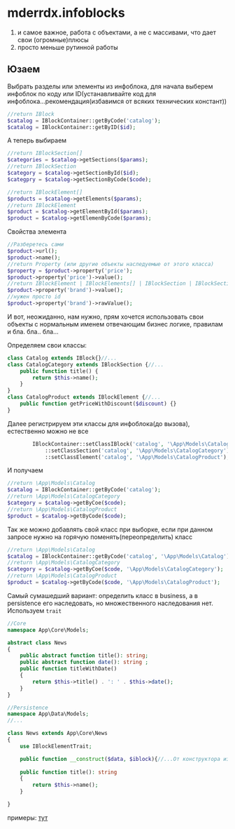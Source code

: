 # mderrdx.infoblocks

1. и самое важное, работа с объектами, а не с массивами, что дает свои (огромные)плюсы
2. просто меньше рутинной работы

## Юзаем

Выбрать разделы или элементы из инфоблока, для начала выберем инфоблок по коду или ID(устанавливайте код для инфоблока...рекомендация(избавимся от всяких технических констант))

```php
//return IBlock
$catalog = IBlockContainer::getByCode('catalog');
$catalog = IBlockContainer::getByID($id);
```

А теперь выбираем
```php
//return IBlockSection[]
$categories = $catalog->getSections($params);
//return IBlockSection
$category = $catalog->getSectionById($id);
$categpry = $catalog->getSectionByCode($code);

//return IBlockElement[]
$products = $catalog->getElements($params);
//return IBlockElement
$product = $catalog->getElementById($params);
$product = $catalog->getElemenByCode($params);
```
Свойства элемента
```php
//Разберетесь сами
$product->url();
$product->name();
//return Property (или другие объекты наследуемые от этого класса)
$property = $product->property('price');
$product->property('price')->value();
//return IBlockElement | IBlockElements[] | IBlockSection | IBlockSection[] и так далее..
$product->property('brand')->value();
//нужен просто id
$product->property('brand')->rawValue();
```

И вот, неожиданно, нам нужно, прям хочется использовать свои объекты с нормальным именем отвечающим бизнес логике, правилам и бла. бла.. бла...

Определяем свои классы:
```php
class Catalog extends IBlock{}//...
class CatalogCategory extends IBlockSection {//...
    public function title() {
        return $this->name();
    }
}
class CatalogProduct extends IBlockElement {//...
    public function getPriceWithDiscount($discount) {}
}
```

Далее регистрируем эти классы для инфоблока(до вызова), естественно можно не все
```php
        IBlockContainer::setClassIBlock('catalog', '\App\Models\Catalog')
            ::setClassSection('catalog', '\App\Models\CatalogCategory')
            ::setClassElement('catalog', '\App\Models\CatalogProduct');

```
И получаем
```php
//return \App\Models\Catalog
$catalog = IBlockContainer::getByCode('catalog');
//return \App\Models\CatalogCategory
$category = $catalog->getByCoe($code);
//return \App\Models\CatalogProduct
$product = $catalog->getByCode($code);

```

Так же можно добавлять свой класс при выборке, если при данном запросе нужно на горячую поменять(переопределить) класс

```php
//return \App\Models\Catalog
$catalog = IBlockContainer::getByCode('catalog', '\App\Models\Catalog');
//return \App\Models\CatalogCategory
$category = $catalog->getByCoe($code, '\App\Models\CatalogCategory');
//return \App\Models\CatalogProduct
$product = $catalog->getByCode($code, '\App\Models\CatalogProduct');
```

Самый сумашедший вариант: определить класс в business, а в persistence его наследовать, но множественного наследования нет.
Используем `trait`

```php
//Core
namespace App\Core\Models;

abstract class News
{
    public abstract function title(): string;
    public abstract function date(): string ;
    public function titleWithDate()
    {
        return $this->title() . ': ' . $this->date();
    }
}

//Persistence
namespace App\Data\Models;
//...

class News extends App\Core\News 
{
    use IBlockElementTrait;

    public function __construct($data, $iblock){//...От конструктора избавиться увы не удается
    
    public function title(): string
    {
        return $this->name();
    }

}
```

примеры:
[тут](https://github.com/mderrdx5341/bitrix.is.db)


